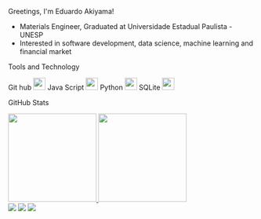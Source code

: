 Greetings, I'm Eduardo Akiyama!

- Materials Engineer, Graduated at Universidade Estadual Paulista - UNESP
- Interested in software development, data science, machine learning and financial market

Tools and Technology

Git hub <img loading="lazy" src="https://cdn.jsdelivr.net/gh/devicons/devicon/icons/git/git-original.svg" width="25" height="25"/>  Java Script <img src="https://cdn.jsdelivr.net/gh/devicons/devicon@latest/icons/javascript/javascript-original.svg" width="25" height="25"/>  Python <img src="https://cdn.jsdelivr.net/gh/devicons/devicon@latest/icons/python/python-original.svg" width="25" height="25"/>  SQLite <img src="https://cdn.jsdelivr.net/gh/devicons/devicon@latest/icons/sqlite/sqlite-original.svg" width="25" height="25" />


GitHub Stats
<div>
<a href="https://github.com/ShojiAkiyama">
<img loading="lazy" height="180em" src="https://github-readme-stats.vercel.app/api/top-langs/?username=ShojiAkiyama&layout=compact&langs_count=7&theme=dracula"/>
<img loading="lazy" height="180em" src="https://github-readme-stats.vercel.app/api?username=ShojiAkiyama&show_icons=true&theme=dracula&include_all_commits=true&count_private=true"/>
</div>

<div>
<a href="https://instagram.com/seu-usuário-instagram-aqui" target="_blank"><img loading="lazy" src="https://img.shields.io/badge/-Instagram-%23E4405F?style=for-the-badge&logo=instagram&logoColor=white" target="_blank"></a>
<a href = "mailto:shoji.akiyama@hotmail.com"><img loading="lazy" src="https://img.shields.io/badge/Gmail-D14836?style=for-the-badge&logo=gmail&logoColor=white" target="_blank"></a>
<a href="https://www.linkedin.com/in/eduardo-shoji-okabe-akiyama" target="_blank"><img loading="lazy" src="https://img.shields.io/badge/-LinkedIn-%230077B5?style=for-the-badge&logo=linkedin&logoColor=white" target="_blank"></a>   
</div>
